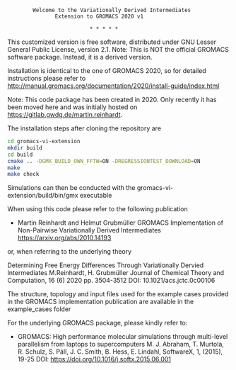 
            Welcome to the Variationally Derived Intermediates
                   Extension to GROMACS 2020 v1

                              * * * * *

This customized version is free software, distributed under GNU Lesser 
General Public License, version 2.1. Note: This is NOT the official
GROMACS software package. Instead, it is a derived version. 

Installation is identical to the one of GROMACS 2020, so for detailed 
instructions please refer to 
http://manual.gromacs.org/documentation/2020/install-guide/index.html

Note: This code package has been created in 2020. Only recently it has been moved here and was initially hosted on https://gitlab.gwdg.de/martin.reinhardt. 

The installation steps after cloning the repository are
```bash
cd gromacs-vi-extension
mkdir build
cd build
cmake .. -DGMX_BUILD_OWN_FFTW=ON -DREGRESSIONTEST_DOWNLOAD=ON
make
make check
```

Simulations can then be conducted with the 
gromacs-vi-extension/build/bin/gmx executable 

When using this code please refer to the following publication

* Martin Reinhardt and Helmut Grubmüller
  GROMACS Implementation of Non-Pairwise Variationally Derived Intermediates
  https://arxiv.org/abs/2010.14193

or, when referring to the underlying theory

Determining Free Energy Differences Through Variationally Dervied Intermediates
M.Reinhardt, H. Grubmüller
Journal of Chemical Theory and Computation, 16 (6) 2020 pp. 3504-3512
DOI: 10.1021/acs.jctc.0c00106

The structure, topology and input files used for the example cases 
provided in the GROMACS implementation publication are available in the
example_cases folder

For the underlying GROMACS package, please kindly refer to:

* GROMACS: High performance molecular simulations through multi-level parallelism from laptops to supercomputers
  M. J. Abraham, T. Murtola, R. Schulz, S. Páll, J. C. Smith, B. Hess, E. Lindahl,
  SoftwareX, 1, (2015), 19-25
  DOI: https://doi.org/10.1016/j.softx.2015.06.001
